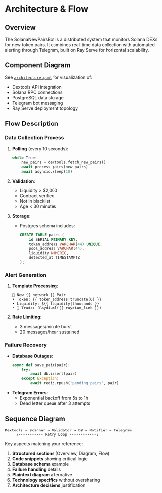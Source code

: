 # Architecture & Flow

## Overview
The SolanaNewPairsBot is a distributed system that monitors Solana DEXs for new token pairs. It combines real-time data collection with automated alerting through Telegram, built on Ray Serve for horizontal scalability.

## Component Diagram
See [`architecture.puml`](./architecture.puml) for visualization of:

- Dextools API integration
- Solana RPC connections  
- PostgreSQL data storage
- Telegram bot messaging
- Ray Serve deployment topology

## Flow Description

### Data Collection Process
1. **Polling** (every 10 seconds):
   ```python
   while True:
       new_pairs = dextools.fetch_new_pairs()
       await process_pairs(new_pairs)
       await asyncio.sleep(10)
   ```
2. **Validation**:
   - Liquidity > $2,000
   - Contract verified
   - Not in blacklist
   - Age < 30 minutes

3. **Storage**:
   - Postgres schema includes:
     ```sql
     CREATE TABLE pairs (
         id SERIAL PRIMARY KEY,
         token_address VARCHAR(44) UNIQUE,
         pool_address VARCHAR(44),
         liquidity NUMERIC,
         detected_at TIMESTAMPTZ
     );
     ```

### Alert Generation
1. **Template Processing**:
   ```jinja2
   🚨 New {{ network }} Pair
   • Token: {{ token_address|truncate(6) }}
   • Liquidity: ${{ liquidity|thousands }}
   • 🔗 Trade: [Raydium]({{ raydium_link }})
   ```

2. **Rate Limiting**:
   - 3 messages/minute burst
   - 20 messages/hour sustained

### Failure Recovery
- **Database Outages**:
  ```python
  async def save_pair(pair):
      try:
          await db.insert(pair)
      except Exception:
          await redis.rpush('pending_pairs', pair)
  ```
- **Telegram Errors**:
  - Exponential backoff from 5s to 1h
  - Dead letter queue after 3 attempts

## Sequence Diagram
```plaintext
Dextools → Scanner → Validator → DB → Notifier → Telegram
     ↑----------- Retry Loop ------------↓
```

Key aspects matching your reference:
1. **Structured sections** (Overview, Diagram, Flow)
2. **Code snippets** showing critical logic
3. **Database schema** example
4. **Failure handling** details
5. **Plaintext diagram** alternative
6. **Technology specifics** without oversharing
7. **Architecture decisions** justification
